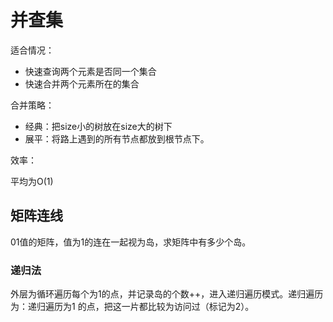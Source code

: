# 并查集

适合情况：

* 快速查询两个元素是否同一个集合
* 快速合并两个元素所在的集合

合并策略：

* 经典：把size小的树放在size大的树下
* 展平：将路上遇到的所有节点都放到根节点下。

效率：

平均为O\(1\)

## 矩阵连线

01值的矩阵，值为1的连在一起视为岛，求矩阵中有多少个岛。

### 递归法

外层为循环遍历每个为1的点，并记录岛的个数++，进入递归遍历模式。递归遍历为：递归遍历为1 的点，把这一片都比较为访问过（标记为2）。

